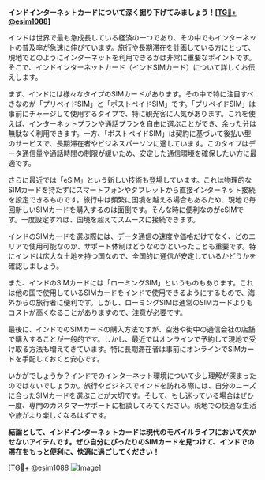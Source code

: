 **インドインターネットカードについて深く掘り下げてみましょう！[[TG💪+ @esim1088](https://t.me/s/esim1088)]**

インドは世界で最も急成長している経済の一つであり、その中でもインターネットの普及率が急速に伸びています。旅行や長期滞在を計画している方にとって、現地でどのようにインターネットを利用できるかは非常に重要なポイントです。そこで、インドインターネットカード（インドSIMカード）について詳しくお伝えします。

まず、インドには様々なタイプのSIMカードがあります。その中で特に注目すべきなのが「プリペイドSIM」と「ポストペイドSIM」です。「プリペイドSIM」は事前にチャージして使用するタイプで、特に観光客に人気があります。これを使えば、インターネットプランや通話プランを自由に選ぶことができ、余った分は無駄なく利用できます。一方、「ポストペイドSIM」は契約に基づいて後払い型のサービスで、長期滞在者やビジネスパーソンに適しています。このタイプはデータ通信量や通話時間の制限が緩いため、安定した通信環境を確保したい方に最適です。

さらに最近では「eSIM」という新しい技術も登場しています。これは物理的なSIMカードを持たずにスマートフォンやタブレットから直接インターネット接続を設定できるものです。旅行中は頻繁に国境を越える場合もあるため、現地で毎回新しいSIMカードを購入するのは面倒です。そんな時に便利なのがeSIMです。一度設定すれば、国境を超えてスムーズに接続できます。

インドのSIMカードを選ぶ際には、データ通信の速度や価格だけでなく、どのエリアで使用可能なのか、サポート体制はどうなのかといったことも重要です。特にインドは広大な土地を持つ国なので、全国的に通信が安定しているかどうかを確認しましょう。

また、インドのSIMカードには「ローミングSIM」というものもあります。これは他の国で使用しているSIMカードをインドで使用できるようにするもので、海外からの旅行者に便利です。しかし、ローミングSIMは通常のSIMカードよりもコストが高くなることがありますので、注意が必要です。

最後に、インドでのSIMカードの購入方法ですが、空港や街中の通信会社の店舗で購入することが一般的です。しかし、最近ではオンラインで予約して現地で受け取る方法も増えてきています。特に長期滞在者は事前にオンラインでSIMカードを手配しておくと安心です。

いかがでしょうか？インドでのインターネット環境について少し理解が深まったのではないでしょうか。旅行やビジネスでインドを訪れる際には、自分のニーズに合ったSIMカードを選ぶことが大切です。そして、もし迷っている場合はぜひ一度、専門のカスタマーサポートに相談してみてください。現地での快適な生活や旅がより楽しくなるはずです。

**結論として、インドインターネットカードは現代のモバイルライフにおいて欠かせないアイテムです。ぜひ自分にぴったりのSIMカードを見つけて、インドでの滞在をもっと便利に、快適に過ごしてください！**

[[TG💪+ @esim1088](https://t.me/s/esim1088) ![Image](https://i.postimg.cc/Y0z9fWf4/image.png)]